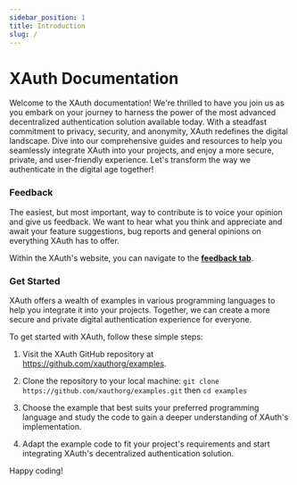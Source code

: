 ```yaml
---
sidebar_position: 1
title: Introduction
slug: /
---
```


# XAuth Documentation

Welcome to the XAuth documentation! We're thrilled to have you join us as you embark on your journey to harness the power of the most advanced decentralized authentication solution available today. With a steadfast commitment to privacy, security, and anonymity, XAuth redefines the digital landscape. Dive into our comprehensive guides and resources to help you seamlessly integrate XAuth into your projects, and enjoy a more secure, private, and user-friendly experience. Let's transform the way we authenticate in the digital age together!

### Feedback

The easiest, but most important, way to contribute is to voice your opinion and give us feedback.
We want to hear what you think and appreciate and await your feature suggestions, bug reports and general opinions on everything XAuth has to offer.

Within the XAuth's website, you can navigate to the [**feedback tab**](https://xauth.ru/feedback).

### Get Started

XAuth offers a wealth of examples in various programming languages to help you integrate it into your projects. Together, we can create a more secure and private digital authentication experience for everyone.

To get started with XAuth, follow these simple steps:

1. Visit the XAuth GitHub repository at https://github.com/xauthorg/examples.

2. Clone the repository to your local machine:
   `git clone https://github.com/xauthorg/examples.git` then `cd examples`

3. Choose the example that best suits your preferred programming language and study the code to gain a deeper understanding of XAuth's implementation.

4. Adapt the example code to fit your project's requirements and start integrating XAuth's decentralized authentication solution.

Happy coding!

